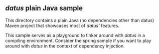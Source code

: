 ## *datus* plain Java sample

This directory contains a plain Java (no dependencies other than datus) Maven project that
showcases most of *datus'* features.

This sample serves as a playground to tinker around with *datus* in a compiling environment. Consider the
spring sample if you want to play around with *datus* in the context of dependency injection.